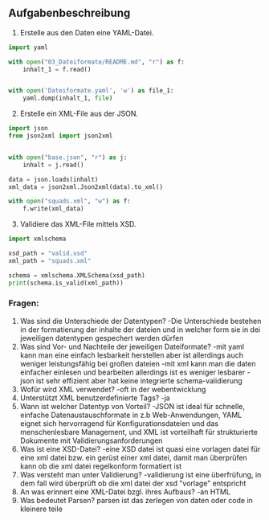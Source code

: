 ## Aufgabenbeschreibung

1. Erstelle aus den Daten eine YAML-Datei.

```python
import yaml

with open("03_Dateiformate/README.md", "r") as f:
    inhalt_1 = f.read()


with open('Dateiformate.yaml', 'w') as file_1:
    yaml.dump(inhalt_1, file)

```
2. Erstelle ein XML-File aus der JSON.

```python 
import json
from json2xml import json2xml


with open("base.json", "r") as j:
    inhalt = j.read()

data = json.loads(inhalt)
xml_data = json2xml.Json2xml(data).to_xml()

with open("squads.xml", "w") as f:
    f.write(xml_data)
```

3. Validiere das XML-File mittels XSD.

```python 
import xmlschema

xsd_path = "valid.xsd"
xml_path = "squads.xml"

schema = xmlschema.XMLSchema(xsd_path)
print(schema.is_valid(xml_path))

```

### Fragen:

1. Was sind die Unterschiede der Datentypen?
-Die Unterschiede bestehen in der formatierung der inhalte der dateien und in welcher form sie in dei jeweiligen datentypen gespechert werden dürfen
2. Was sind Vor- und Nachteile der jeweiligen Dateiformate?
-mit yaml kann man eine einfach lesbarkeit herstellen aber ist allerdings auch weniger leistungsfähig bei großen dateien
-mit xml kann man die daten einfacher einlesen und bearbeiten allerdings ist es weniger lesbarer
-json ist sehr effizient aber hat keine integrierte schema-validierung
3. Wofür wird XML verwendet?
-oft in der webentwicklung
4. Unterstützt XML benutzerdefinierte Tags?
-ja
5. Wann ist welcher Datentyp von Vorteil?
-JSON ist ideal für schnelle, einfache Datenaustauschformate in z.b Web-Anwendungen, YAML eignet sich hervorragend für Konfigurationsdateien und das menschenlesbare Management, und XML ist vorteilhaft für strukturierte Dokumente mit Validierungsanforderungen
6. Was ist eine XSD-Datei?
-eine XSD datei ist quasi eine vorlagen datei für eine xml datei bzw. ein gerüst einer xml datei, damit man überprüfen kann ob die xml datei regelkonform formatiert ist
7. Was versteht man unter Validierung?
-validierung ist eine überfrüfung, in dem fall wird überprüft ob die xml datei der xsd "vorlage" entspricht
8. An was erinnert eine XML-Datei bzgl. ihres Aufbaus?
-an HTML
9. Was bedeutet Parsen?
parsen ist das zerlegen von daten oder code in kleinere teile
